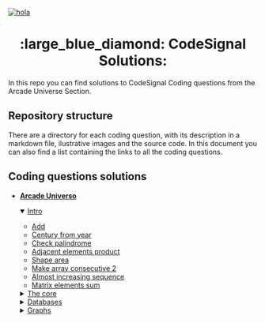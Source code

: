 [![hola](https://app.codesignal.com/img/logos/logo_white.svg)](https://app.codesignal.com/login) 
<p></p>
<span align="center"> <h1> :large_blue_diamond: CodeSignal Solutions: </h1> </span>

In this repo you can find solutions to CodeSignal Coding questions from the Arcade Universe Section.

## Repository structure
There are a directory for each coding question, with its description in a markdown file, ilustrative images and the source code.
In this document you can also find a list containing the links to all the coding questions.

## Coding questions solutions

- [**Arcade Universo**](https://app.codesignal.com/arcade)
    <details open>
           <summary> <a href="https://app.codesignal.com/arcade/intro">Intro</a></summary>

     - [Add](Add/Add.md)
     - [Century from year](Century_From_Year/Century_From_Year.md)
     - [Check palindrome](Check_Palindrome/Check_Palindrome.md)
     - [Adjacent elements product](AdjacentElementsProduct/Adjacent_Elements_Product.md)
     - [Shape area]()
     - [Make array consecutive 2]()
     - [Almost increasing sequence]()
     - [Matrix elements sum]()
 
     </details>
    <details>
           <summary> <a href="hola.com">The core</a></summary>
         
     - Add two digits
      
     </details>
    <details>
           <summary> <a href="hola.com">Databases</a></summary>
         
     - Project list
      
     </details>
    <details>
           <summary> <a href="hola.com">Graphs</a></summary>
         
     - New Road System
      
     </details>


